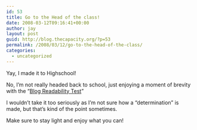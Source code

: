 ```yaml
---
id: 53
title: Go to the Head of the class!
date: 2008-03-12T09:16:41+00:00
author: jay
layout: post
guid: http://blog.thecapacity.org/?p=53
permalink: /2008/03/12/go-to-the-head-of-the-class/
categories:
  - uncategorized
---
```

Yay, I made it to Highschool!

No, I’m not really headed back to school, just enjoying a moment of brevity with the “[Blog Readability Test](http://www.criticsrant.com/bb/reading_level.aspx "Blog Readability Test")”

I wouldn’t take it too seriously as I’m not sure how a “determination” is made, but that’s kind of the point sometimes.

Make sure to stay light and enjoy what you can!
